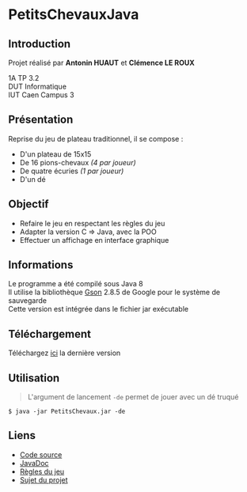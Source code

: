 # PetitsChevauxJava
## Introduction
Projet réalisé par **Antonin HUAUT** et **Clémence LE ROUX**  

1A TP 3.2  
DUT Informatique  
IUT Caen Campus 3

## Présentation 
Reprise du jeu de plateau traditionnel, il se compose :
- D'un plateau de 15x15
- De 16 pions-chevaux *(4 par joueur)*
- De quatre écuries *(1 par joueur)*
- D'un dé

## Objectif
- Refaire le jeu en respectant les règles du jeu
- Adapter la version C => Java, avec la POO
- Effectuer un affichage en interface graphique

## Informations
Le programme a été compilé sous Java 8  
Il utilise la bibliothèque [Gson](https://github.com/google/gson "Gson") 2.8.5 de Google pour le système de sauvegarde  
Cette version est intégrée dans le fichier jar exécutable

## Téléchargement
Téléchargez [ici](https://github.com/Manerr/PetitsChevauxJava/releases/latest "Dernière version") la dernière version  

## Utilisation
> L'argument de lancement `-de` permet de jouer avec un dé truqué

```shell
$ java -jar PetitsChevaux.jar -de
```

## Liens
- [Code source](https://github.com/Manerr/PetitsChevauxJava/tree/master/src/fr/huautleroux/petitschevaux "Code source")
- [JavaDoc](http://petitschevauxjava.maner.fr/ "JavaDoc")
- [Règles du jeu](https://fr.wikipedia.org/wiki/Jeu_des_petits_chevaux "Règle du jeu des petits chevaux")
- [Sujet du projet](https://www.docdroid.net/8St4O5K/consigne.pdf "Sujet du projet 2019")